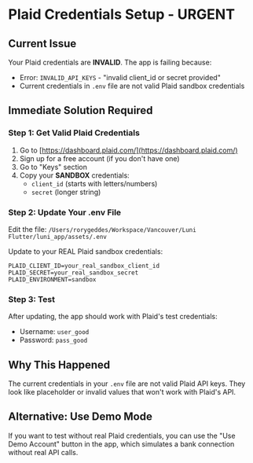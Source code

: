# Plaid Credentials Setup - URGENT

## Current Issue
Your Plaid credentials are **INVALID**. The app is failing because:
- Error: `INVALID_API_KEYS` - "invalid client_id or secret provided"
- Current credentials in `.env` file are not valid Plaid sandbox credentials

## Immediate Solution Required

### Step 1: Get Valid Plaid Credentials
1. Go to [https://dashboard.plaid.com/](https://dashboard.plaid.com/)
2. Sign up for a free account (if you don't have one)
3. Go to "Keys" section
4. Copy your **SANDBOX** credentials:
   - `client_id` (starts with letters/numbers)
   - `secret` (longer string)

### Step 2: Update Your .env File
Edit the file: `/Users/rorygeddes/Workspace/Vancouver/Luni Flutter/luni_app/assets/.env`

Update to your REAL Plaid sandbox credentials:
```
PLAID_CLIENT_ID=your_real_sandbox_client_id
PLAID_SECRET=your_real_sandbox_secret
PLAID_ENVIRONMENT=sandbox
```

### Step 3: Test
After updating, the app should work with Plaid's test credentials:
- Username: `user_good`
- Password: `pass_good`

## Why This Happened
The current credentials in your `.env` file are not valid Plaid API keys. They look like placeholder or invalid values that won't work with Plaid's API.

## Alternative: Use Demo Mode
If you want to test without real Plaid credentials, you can use the "Use Demo Account" button in the app, which simulates a bank connection without real API calls.
